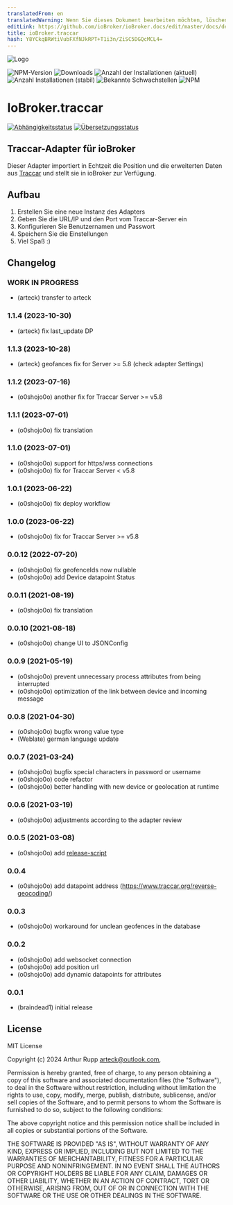```yaml
---
translatedFrom: en
translatedWarning: Wenn Sie dieses Dokument bearbeiten möchten, löschen Sie bitte das Feld "translationsFrom". Andernfalls wird dieses Dokument automatisch erneut übersetzt
editLink: https://github.com/ioBroker/ioBroker.docs/edit/master/docs/de/adapterref/iobroker.traccar/README.md
title: ioBroker.traccar
hash: Y8YCkqBRWtiVubFXfNJkRPT+T1i3n/ZiSC5DGQcMCL4=
---
```

![Logo](../../../en/adapterref/iobroker.traccar/admin/traccar.png)

![NPM-Version](http://img.shields.io/npm/v/iobroker.traccar.svg?dummy=unused)
![Downloads](https://img.shields.io/npm/dm/iobroker.traccar.svg?dummy=unused)
![Anzahl der Installationen (aktuell)](https://iobroker.live/badges/traccar-installed.svg?dummy=unused)
![Anzahl Installationen (stabil)](https://iobroker.live/badges/traccar-stable.svg?dummy=unused)
![Bekannte Schwachstellen](https://snyk.io/test/github/arteck/ioBroker.traccar/badge.svg?dummy=unused)
![NPM](https://nodei.co/npm/iobroker.traccar.png?downloads=true)

# IoBroker.traccar
[![Abhängigkeitsstatus](https://status.david-dm.org/gh/arteck/iobroker.traccar.svg?dummy=unused)](https://david-dm.org/arteck/iobroker.traccar) [![Übersetzungsstatus](https://weblate.iobroker.net/widgets/adapters/-/traccar/svg-badge.svg)](https://weblate.iobroker.net/engage/adapters/?utm_source=widget)

## Traccar-Adapter für ioBroker
Dieser Adapter importiert in Echtzeit die Position und die erweiterten Daten aus [Traccar](https://www.traccar.org) und stellt sie in ioBroker zur Verfügung.

## Aufbau
1. Erstellen Sie eine neue Instanz des Adapters
2. Geben Sie die URL/IP und den Port vom Traccar-Server ein
3. Konfigurieren Sie Benutzernamen und Passwort
4. Speichern Sie die Einstellungen
5. Viel Spaß :)

## Changelog

<!--
 https://github.com/AlCalzone/release-script#usage
    npm run release major -- -p iobroker license --all 0.9.8 -> 1.0.0
    npm run release minor -- -p iobroker license --all 0.9.8 -> 0.10.0
    npm run release patch -- -p iobroker license --all 0.9.8 -> 0.9.9
    npm run release prerelease beta -- -p iobroker license --all v0.2.1 -> v0.2.2-beta.0
	Placeholder for the next version (at the beginning of the line):
	
-->
### **WORK IN PROGRESS**
-   (arteck) transfer to arteck

### 1.1.4 (2023-10-30)
-   (arteck) fix last_update DP

### 1.1.3 (2023-10-28)
-   (arteck) geofances fix for Server >= 5.8 (check adapter Settings)

### 1.1.2 (2023-07-16)
-   (o0shojo0o) another fix for Traccar Server >= v5.8

### 1.1.1 (2023-07-01)
-   (o0shojo0o) fix translation

### 1.1.0 (2023-07-01)
-   (o0shojo0o) support for https/wss connections
-   (o0shojo0o) fix for Traccar Server < v5.8

### 1.0.1 (2023-06-22)
-   (o0shojo0o) fix deploy workflow

### 1.0.0 (2023-06-22)
-   (o0shojo0o) fix for Traccar Server >= v5.8

### 0.0.12 (2022-07-20)

-   (o0shojo0o) fix geofenceIds now nullable
-   (o0shojo0o) add Device datapoint Status

### 0.0.11 (2021-08-19)

-   (o0shojo0o) fix translation

### 0.0.10 (2021-08-18)

-   (o0shojo0o) change UI to JSONConfig

### 0.0.9 (2021-05-19)

-   (o0shojo0o) prevent unnecessary process attributes from being interrupted
-   (o0shojo0o) optimization of the link between device and incoming message

### 0.0.8 (2021-04-30)

-   (o0shojo0o) bugfix wrong value type
-   (Weblate) german language update

### 0.0.7 (2021-03-24)

-   (o0shojo0o) bugfix special characters in password or username
-   (o0shojo0o) code refactor
-   (o0shojo0o) better handling with new device or geolocation at runtime

### 0.0.6 (2021-03-19)

-   (o0shojo0o) adjustments according to the adapter review

### 0.0.5 (2021-03-08)

-   (o0shojo0o) add [release-script](https://github.com/AlCalzone/release-script)

### 0.0.4

-   (o0shojo0o) add datapoint address (https://www.traccar.org/reverse-geocoding/)

### 0.0.3

-   (o0shojo0o) workaround for unclean geofences in the database

### 0.0.2

-   (o0shojo0o) add websocket connection
-   (o0shojo0o) add position url
-   (o0shojo0o) add dynamic datapoints for attributes

### 0.0.1

-   (braindead1) initial release

## License

MIT License

Copyright (c) 2024  Arthur Rupp <arteck@outlook.com>,

Permission is hereby granted, free of charge, to any person obtaining a copy
of this software and associated documentation files (the "Software"), to deal
in the Software without restriction, including without limitation the rights
to use, copy, modify, merge, publish, distribute, sublicense, and/or sell
copies of the Software, and to permit persons to whom the Software is
furnished to do so, subject to the following conditions:

The above copyright notice and this permission notice shall be included in all
copies or substantial portions of the Software.

THE SOFTWARE IS PROVIDED "AS IS", WITHOUT WARRANTY OF ANY KIND, EXPRESS OR
IMPLIED, INCLUDING BUT NOT LIMITED TO THE WARRANTIES OF MERCHANTABILITY,
FITNESS FOR A PARTICULAR PURPOSE AND NONINFRINGEMENT. IN NO EVENT SHALL THE
AUTHORS OR COPYRIGHT HOLDERS BE LIABLE FOR ANY CLAIM, DAMAGES OR OTHER
LIABILITY, WHETHER IN AN ACTION OF CONTRACT, TORT OR OTHERWISE, ARISING FROM,
OUT OF OR IN CONNECTION WITH THE SOFTWARE OR THE USE OR OTHER DEALINGS IN THE
SOFTWARE.
